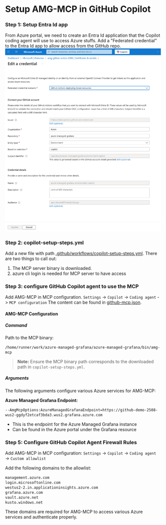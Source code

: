 # Setup AMG-MCP in GitHub Copilot
### Step 1: Setup Entra Id app
From Azure portal, we need to create an Entra Id application that the Copilot coding agent will use to access Azure stuffs.
Add a "Federated credential" to the Entra Id app to allow access from the GitHub repo.
![alt text](workload-identity-gh-setup.png "Add GitHub federated credential")

### Step 2: copilot-setup-steps.yml
Add a new file with path [.github/workflows/copilot-setup-steps.yml](.github/workflows/copilot-setup-steps.yml). There are two things to call out:
1. The MCP server binary is downloaded.
2. azure cli login is needed for MCP server to have access

### Step 3: configure GitHub Copilot agent to use the MCP
Add AMG-MCP in MCP configuration. `Settings` -> `Copilot` -> `Coding agent` -> `MCP configuration`
The content can be found in [github-mcp.json](./github-mcp.json).

#### AMG-MCP Configuration

##### Command
Path to the MCP binary:
```
/home/runner/work/azure-managed-grafana/azure-managed-grafana/bin/amg-mcp
```

> **Note:** Ensure the MCP binary path corresponds to the downloaded path in `copilot-setup-steps.yml`.

##### Arguments
The following arguments configure various Azure services for AMG-MCP:

**Azure Managed Grafana Endpoint:**
```
--AmgMcpOptions:AzureManagedGrafanaEndpoint=https://github-demo-2508-wus2-ggdyf2etcaf3bda3.wus2.grafana.azure.com
```
- This is the endpoint for the Azure Managed Grafana instance
- Can be found in the Azure portal under the Grafana resource

### Step 5: Configure GitHub Copilot Agent Firewall Rules
Add AMG-MCP in MCP configuration: `Settings` → `Copilot` → `Coding agent` → `Custom allowlist`

Add the following domains to the allowlist:
```
management.azure.com
login.microsoftonline.com
westus2-2.in.applicationinsights.azure.com
grafana.azure.com
vault.azure.net
kusto.windows.net
```

These domains are required for AMG-MCP to access various Azure services and authenticate properly.
